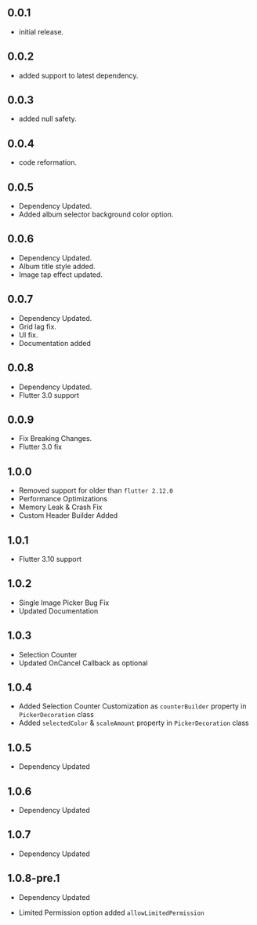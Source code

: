 ## 0.0.1

* initial release.

## 0.0.2

* added support to latest dependency.

## 0.0.3

* added null safety.

## 0.0.4

* code reformation.

## 0.0.5

* Dependency Updated.
* Added album selector background color option.

## 0.0.6

* Dependency Updated.
* Album title style added.
* Image tap effect updated.

## 0.0.7

* Dependency Updated.
* Grid lag fix.
* UI fix.
* Documentation added

## 0.0.8

* Dependency Updated.
* Flutter 3.0 support

## 0.0.9

* Fix Breaking Changes.
* Flutter 3.0 fix

## 1.0.0

* Removed support for older than `flutter 2.12.0`
* Performance Optimizations
* Memory Leak & Crash Fix
* Custom Header Builder Added

## 1.0.1

* Flutter 3.10 support

## 1.0.2

* Single Image Picker Bug Fix
* Updated Documentation

## 1.0.3

* Selection Counter
* Updated OnCancel Callback as optional

## 1.0.4

* Added Selection Counter Customization as `counterBuilder` property in `PickerDecoration` class
* Added `selectedColor` & `scaleAmount` property in `PickerDecoration` class

## 1.0.5

* Dependency Updated

## 1.0.6

* Dependency Updated

## 1.0.7

* Dependency Updated

## 1.0.8-pre.1


* Dependency Updated

* Limited Permission option added `allowLimitedPermission`